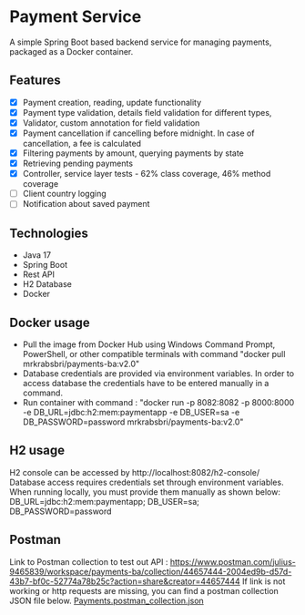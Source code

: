 # Payment Service

A simple Spring Boot based backend service for managing payments, packaged as a Docker container. 

## Features

- [x] Payment creation, reading, update functionality
- [x] Payment type validation, details field validation for different types,
- [x] Validator, custom annotation for field validation
- [x] Payment cancellation if cancelling before midnight. In case of cancellation, a fee is calculated
- [x] Filtering payments by amount, querying payments by state
- [x] Retrieving pending payments
- [x] Controller, service layer tests - 62% class coverage, 46% method coverage
- [ ] Client country logging
- [ ] Notification about saved payment

## Technologies
- Java 17
- Spring Boot
- Rest API
- H2 Database
- Docker

## Docker usage
- Pull the image from Docker Hub using Windows Command Prompt, PowerShell, or other compatible terminals with command "docker pull mrkrabsbri/payments-ba:v2.0"
- Database credentials are provided via environment variables. In order to access database the credentials have to be entered manually in a command. 
- Run container with command : 
  "docker run -p 8082:8082 -p 8000:8000 -e DB_URL=jdbc:h2:mem:paymentapp -e DB_USER=sa -e DB_PASSWORD=password mrkrabsbri/payments-ba:v2.0"

## H2 usage
  H2 console can be accessed by http://localhost:8082/h2-console/ 
  Database access requires credentials set through environment variables. When running locally, you must provide them manually as shown below:
  DB_URL=jdbc:h2:mem:paymentapp;
  DB_USER=sa;
  DB_PASSWORD=password

  ## Postman
  Link to Postman collection to test out API : https://www.postman.com/julius-9465839/workspace/payments-ba/collection/44657444-2004ed9b-d57d-43b7-bf0c-52774a78b25c?action=share&creator=44657444
  If link is not working or http requests are missing, you can find a postman collection JSON file below.
[Payments.postman_collection.json](https://github.com/user-attachments/files/20930345/Payments.postman_collection.json)
